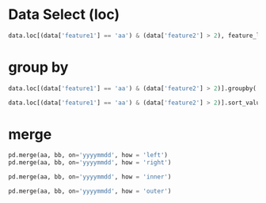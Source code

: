 # Data Select (loc)

```python
data.loc[(data['feature1'] == 'aa') & (data['feature2'] > 2), feature_list]
```

# group by

```python
data.loc[(data['feature1'] == 'aa') & (data['feature2'] > 2)].groupby('timestamp').size().reset_index(name = 'new_column')
```

```python
data.loc[(data['feature1'] == 'aa') & (data['feature2'] > 2)].sort_values('feature3').groupby('timestamp').tail(1)
```

# merge

```python
pd.merge(aa, bb, on='yyyymmdd', how = 'left')
pd.merge(aa, bb, on='yyyymmdd', how = 'right')

pd.merge(aa, bb, on='yyyymmdd', how = 'inner')

pd.merge(aa, bb, on='yyyymmdd', how = 'outer')
```
